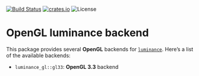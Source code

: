 [![Build Status](https://travis-ci.org/phaazon/luminance-gl-rs.svg?branch=master)](https://travis-ci.org/phaazon/luminance-gl-rs)
[![crates.io](https://img.shields.io/crates/v/luminance-gl.svg)](https://crates.io/crates/luminance-gl)
![License](https://img.shields.io/badge/license-BSD3-blue.svg?style=flat)

# OpenGL luminance backend

This package provides several **OpenGL** backends for
[`luminance`](https://crates.io/crates/luminance). Here’s a list of the available backends:

- `luminance_gl::gl33`: **OpenGL 3.3** backend
